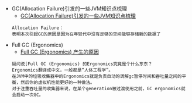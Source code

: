 - GC(Allocation Failure)引发的一些JVM知识点梳理
    - [GC(Allocation Failure)引发的一些JVM知识点梳理](https://blog.csdn.net/zc19921215/article/details/83029952)
    ```
    Allocation Failure：
    表明本次引起GC的原因是因为在年轻代中没有足够的空间能够存储新的数据了
    ```
- Full GC (Ergonomics)
    - [Full GC (Ergonomics) 产生的原因](https://blog.csdn.net/weixin_43194122/article/details/91526740)
    ```
    疑问说[Full GC (Ergonomics) 的Ergonomics究竟是个什么东东？
    Ergonomics翻译成中文，一般都是“人体工程学”。
    在JVM中的垃圾收集器中的Ergonomics就是负责自动的调解gc暂停时间和吞吐量之间的平衡，然后你的虚拟机性能更好的一种做法。
    对于注重吞吐量的收集器来说，在某个generation被过渡使用之前，GC ergonomics就会启动一次GC。
    ```
